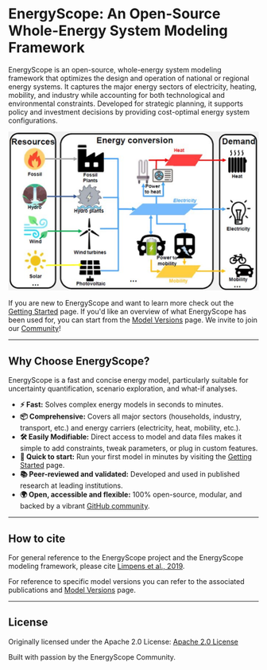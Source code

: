 # EnergyScope: An Open-Source Whole-Energy System Modeling Framework

EnergyScope is an open-source, whole-energy system modeling framework that optimizes the design and operation of national or regional energy systems. It captures the major energy sectors of electricity, heating, mobility, and industry while accounting for both technological and environmental constraints. Developed for strategic planning, it supports policy and investment decisions by providing cost-optimal energy system configurations.

![The EnergyScope Model.](./explanation/images/framework/conceptualization.png)

If you are new to EnergyScope and want to learn more check out the [Getting Started](./getting-started/index.md) page. If you'd like an overview of what EnergyScope has been used for, you can start from the [Model Versions](./models/index.md) page. We invite to join our [Community](./community/index.md)!


---

## Why Choose EnergyScope?

EnergyScope is a fast and concise energy model, particularly suitable for uncertainty quantification, scenario exploration, and what-if analyses.

- **⚡ Fast:** Solves complex energy models in seconds to minutes.
- **📦 Comprehensive:** Covers all major sectors (households, industry, transport, etc.) and energy carriers (electricity, heat, mobility, etc.).
- **🛠️ Easily Modifiable:** Direct access to model and data files makes it simple to add constraints, tweak parameters, or plug in custom features.
- **🚀 Quick to start:** Run your first model in minutes by visiting the [Getting Started](./getting-started/index.md) page.
- **📚 Peer-reviewed and validated:** Developed and used in published research at leading institutions.
- **🌍 Open, accessible and flexible:** 100% open-source, modular, and backed by a vibrant [GitHub community](https://github.com/energyscope/EnergyScope).

---

## How to cite

For general reference to the EnergyScope project and the EnergyScope modeling framework, please cite [Limpens et al., 2019](https://doi.org/10.1016/j.apenergy.2019.113729).

For reference to specific model versions you can refer to the associated publications and [Model Versions](./models/index.md) page.

---

## License

Originally licensed under the Apache 2.0 License: [Apache 2.0 License](https://www.apache.org/licenses/LICENSE-2.0)

Built with passion by the EnergyScope Community.
